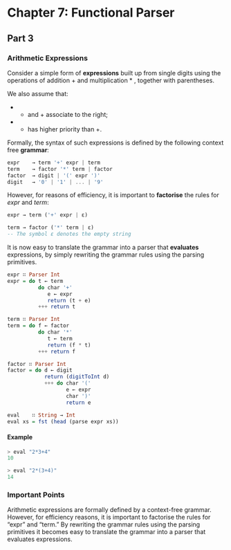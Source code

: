 # Chapter 7: Functional Parser

## Part 3

### Arithmetic Expressions

Consider a simple form of __expressions__ built up from single digits using the operations of addition + and multiplication * , together with parentheses.

We also assume that:
- * and + associate to the right;
- * has higher priority than +.

Formally, the syntax of such expressions is defined by the following context free __grammar__:

``` Haskell
expr    → term '+' expr | term
term    → factor '*' term | factor
factor  → digit | '(' expr ')'
digit   → '0' | '1' | ... | '9'
```

However, for reasons of efficiency, it is important to __factorise__ the rules for *expr* and *term*:

```Haskell
expr → term ('+' expr | ε)

term → factor ('*' term | ε)
-- The symbol ε denotes the empty string

```

It is now easy to translate the grammar into a parser that __evaluates__ expressions, by simply rewriting the grammar rules using the parsing primitives.

```Haskell
expr ∷ Parser Int
expr = do t ← term
          do char '+'
             e ← expr
             return (t + e)
          +++ return t
```

```Haskell
term ∷ Parser Int
term = do f ← factor
          do char '*'
             t ← term
             return (f * t)
          +++ return f
```

```Haskell
factor ∷ Parser Int
factor = do d ← digit
            return (digitToInt d)
            +++ do char '('
                   e ← expr
                   char ')'
                   return e
```

```Haskell
eval    ∷ String → Int
eval xs = fst (head (parse expr xs))
```

#### Example
```Haskell
> eval "2*3+4"
10

> eval "2*(3+4)"
14
```

### Important Points
Arithmetic expressions are formally defined by a context-free grammar. However, for efficiency reasons, it is important to factorise the rules for “expr” and “term.” By rewriting the grammar rules using the parsing primitives it becomes easy to translate the grammar into a parser that evaluates expressions. 
